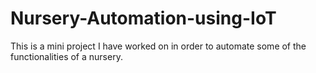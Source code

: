 # Nursery-Automation-using-IoT
This is a mini project I have worked on in order to automate some of the functionalities of a nursery. 
